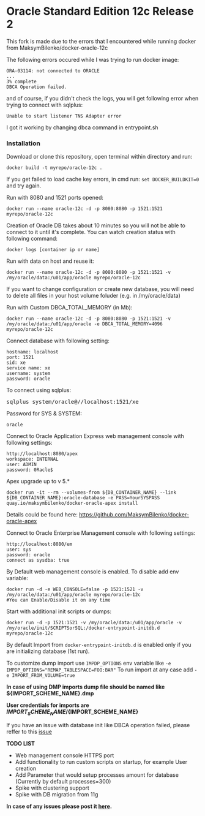 Oracle Standard Edition 12c Release 2
============================

This fork is made due to the errors that I encountered while running docker from MaksymBilenko/docker-oracle-12c

The following errors occured while I was trying to run docker image:

    ORA-03114: not connected to ORACLE
    ...
    3% complete 
    DBCA Operation failed.

and of course, if you didn't check the logs, you will get following error when trying to connect with sqlplus:

    Unable to start listener TNS Adapter error

I got it working by changing dbca command in entrypoint.sh

### Installation

Download or clone this repository, open terminal within directory and run:

    docker build -t myrepo/oracle-12c .

If you get failed to load cache key errors, in cmd run: `set DOCKER_BUILDKIT=0` and try again.

Run with 8080 and 1521 ports opened:

    docker run --name oracle-12c -d -p 8080:8080 -p 1521:1521 myrepo/oracle-12c
    
Creation of Oracle DB takes about 10 minutes so you will not be able to connect to it until it's complete.
You can watch creation status with following command:

    docker logs [container ip or name]

Run with data on host and reuse it:

    docker run --name oracle-12c -d -p 8080:8080 -p 1521:1521 -v /my/oracle/data:/u01/app/oracle myrepo/oracle-12c
    
If you want to change configuration or create new database, you will need to delete all files in your host volume foluder (e.g. in /my/oracle/data)

Run with Custom DBCA_TOTAL_MEMORY (in Mb):

    docker run --name oracle-12c -d -p 8080:8080 -p 1521:1521 -v /my/oracle/data:/u01/app/oracle -e DBCA_TOTAL_MEMORY=4096 myrepo/oracle-12c

Connect database with following setting:

    hostname: localhost
    port: 1521
    sid: xe
    service name: xe
    username: system
    password: oracle

To connect using sqlplus:

<pre>
sqlplus system/oracle@//localhost:1521/xe
</pre>

Password for SYS & SYSTEM:

    oracle

Connect to Oracle Application Express web management console with following settings:

    http://localhost:8080/apex
    workspace: INTERNAL
    user: ADMIN
    password: 0Racle$

Apex upgrade up to v 5.*

    docker run -it --rm --volumes-from ${DB_CONTAINER_NAME} --link ${DB_CONTAINER_NAME}:oracle-database -e PASS=YourSYSPASS quay.io/maksymbilenko/docker-oracle-apex install
Details could be found here: https://github.com/MaksymBilenko/docker-oracle-apex

Connect to Oracle Enterprise Management console with following settings:

    http://localhost:8080/em
    user: sys
    password: oracle
    connect as sysdba: true

By Default web management console is enabled. To disable add env variable:

    docker run -d -e WEB_CONSOLE=false -p 1521:1521 -v /my/oracle/data:/u01/app/oracle myrepo/oracle-12c
    #You can Enable/Disable it on any time

Start with additional init scripts or dumps:

    docker run -d -p 1521:1521 -v /my/oracle/data:/u01/app/oracle -v /my/oracle/init/SCRIPTSorSQL:/docker-entrypoint-initdb.d myrepo/oracle-12c
    
By default Import from `docker-entrypoint-initdb.d` is enabled only if you are initializing database (1st run).

To customize dump import use `IMPDP_OPTIONS` env variable like `-e IMPDP_OPTIONS="REMAP_TABLESPACE=FOO:BAR"`
To run import at any case add `-e IMPORT_FROM_VOLUME=true`

**In case of using DMP imports dump file should be named like ${IMPORT_SCHEME_NAME}.dmp**

**User credentials for imports are  ${IMPORT_SCHEME_NAME}/${IMPORT_SCHEME_NAME}**

If you have an issue with database init like DBCA operation failed, please reffer to this [issue](https://github.com/MaksymBilenko/docker-oracle-12c/issues/16)

**TODO LIST**

* Web management console HTTPS port
* Add functionality to run custom scripts on startup, for example User creation
* Add Parameter that would setup processes amount for database (Currently by default processes=300)
* Spike with clustering support
* Spike with DB migration from 11g

**In case of any issues please post it [here](https://github.com/MaksymBilenko/docker-oracle-12c/issues).**


